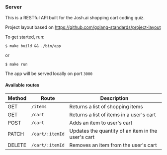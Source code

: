 ### Server

This is a RESTful API built for the Josh.ai shopping cart coding quiz.

Project layout based on https://github.com/golang-standards/project-layout

To get started, run:

```
$ make build && ./bin/app
```

or

```
$ make run
```

The app will be served locally on port `3000`

#### Available routes

| Method | Route           | Description                                        |
| ------ | --------------- | -------------------------------------------------- |
| GET    | `/items`        | Returns a list of shopping items                   |
| GET    | `/cart`         | Returns a list of items in a user's cart           |
| POST   | `/cart`         | Adds an item to user's cart                        |
| PATCH  | `/cart/:itemId` | Updates the quantity of an item in the user's cart |
| DELETE | `/cart/:itemId` | Removes an item from the user's cart               |
